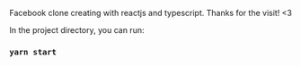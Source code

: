 Facebook clone creating with reactjs and typescript. Thanks for the visit! <3

In the project directory, you can run:

### `yarn start`

